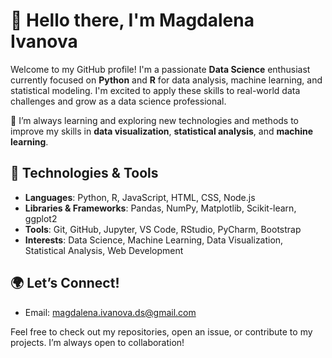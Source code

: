 # 👋 Hello there, I'm Magdalena Ivanova

Welcome to my GitHub profile! I'm a passionate **Data Science** enthusiast currently focused on **Python** and **R** for data analysis, machine learning, and statistical modeling. I'm excited to apply these skills to real-world data challenges and grow as a data science professional.

🌱 I’m always learning and exploring new technologies and methods to improve my skills in **data visualization**, **statistical analysis**, and **machine learning**.

## 🔧 Technologies & Tools

- **Languages**: Python, R, JavaScript, HTML, CSS, Node.js
- **Libraries & Frameworks**: Pandas, NumPy, Matplotlib, Scikit-learn, ggplot2
- **Tools**: Git, GitHub, Jupyter, VS Code, RStudio, PyCharm, Bootstrap
- **Interests**: Data Science, Machine Learning, Data Visualization, Statistical Analysis, Web Development

<!---## 📈 GitHub Stats

![Magdalena's GitHub Stats](https://github-readme-stats.vercel.app/api?username=magdalena-ivanova-ds&show_icons=true&count_private=true&hide=prs&theme=dark)
--->
## 🌍 Let’s Connect!

<!---
- LinkedIn: [Magdalena Ivanova](https://www.linkedin.com/in/magdalena-ivanova/)
--->
- Email: [magdalena.ivanova.ds@gmail.com](magdalena.ivanova.ds@gmail.com)

Feel free to check out my repositories, open an issue, or contribute to my projects. I’m always open to collaboration!


<!---
magdalena-ivanova-ds/magdalena-ivanova-ds is a ✨ special ✨ repository because its `README.md` (this file) appears on your GitHub profile.
You can click the Preview link to take a look at your changes.
--->
